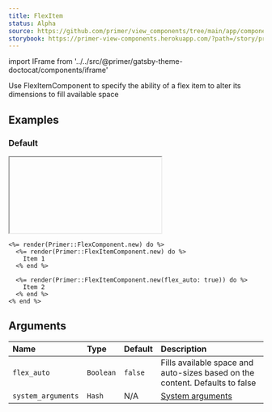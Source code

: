 ```yaml
---
title: FlexItem
status: Alpha
source: https://github.com/primer/view_components/tree/main/app/components/primer/flex_item_component.rb
storybook: https://primer-view-components.herokuapp.com/?path=/story/primer-flex-item-component
---
```


import IFrame from '../../src/@primer/gatsby-theme-doctocat/components/iframe'

<!-- Warning: AUTO-GENERATED file, do not edit. Add code comments to your Ruby instead <3 -->

Use FlexItemComponent to specify the ability of a flex item to alter its
dimensions to fill available space

## Examples

### Default

<IFrame height="auto" content="<div class='d-flex'>  <div>    Item 1</div>  <div class='flex-auto '>    Item 2</div></div>"></IFrame>

```erb
<%= render(Primer::FlexComponent.new) do %>
  <%= render(Primer::FlexItemComponent.new) do %>
    Item 1
  <% end %>

  <%= render(Primer::FlexItemComponent.new(flex_auto: true)) do %>
    Item 2
  <% end %>
<% end %>
```

## Arguments

| Name | Type | Default | Description |
| :- | :- | :- | :- |
| `flex_auto` | `Boolean` | `false` | Fills available space and auto-sizes based on the content. Defaults to false |
| `system_arguments` | `Hash` | N/A | [System arguments](/system-arguments) |
